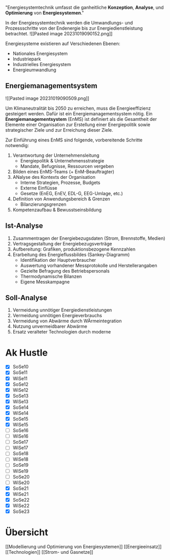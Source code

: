 "Energiesystemtechnik umfasst die ganheitliche **Konzeption**, **Analyse**, und **Optimierung** von **Energiesystemen**."

In der Energiesystemtechnik werden die Umwandlungs- und Prozessschritte von der Endenergie bis zur Energiedienstleistung betrachtet.
![[Pasted image 20231019090152.png]]

Energiesysteme existieren auf Verschiedenen Ebenen:
- Nationales Energiesystem
- Industriepark
- Industrielles Energiesystem
- Energieumwandlung

## Energiemanagementsystem
![[Pasted image 20231019090509.png]]

Um Klimaneutralität bis 2050 zu erreichen, muss die Energieeffizienz gesteigert werden. Dafür ist ein Energiemanagementsystem nötig. Ein **Energiemanagementsystem** (EnMS) ist definiert als die Gesamtheit der Elemente einer Organisation zur Erstellung einer Energiepolitik sowie strategischer Ziele und zur Erreichung dieser Ziele.

Zur Einführung eines EnMS sind folgende, vorbereitende Schritte notwendig:
1. Verantwortung der Unternehmensleitung
	- Energiepolitik & Unternehmensstrategie
	- Mandate, Befugnisse, Ressourcen vergeben
2. Bilden eines EnMS-Teams (+ EnM-Beauftragter)
3. ANalyse des Kontexts der Organisation
	- Interne Strategien, Prozesse, Budgets
	- Externe Einflüsse
	- Gesetze (EnEG, EnEV, EDL-G, EEG-Umlage, etc.)
4. Definition von Anwendungsbereich & Grenzen
	- Bilanzierungsgrenzen
5. Kompetenzaufbau & Bewusstseinsbildung

## Ist-Analyse
1. Zusammentragen der Energiebezugsdaten (Strom, Brennstoffe, Medien)
2. Vertragsgestaltung der Energiebezugsverträge
3. Aufbereitung: Grafiken, produktionsbezogene Kennzahlen
4. Erarbeitung des Energieflussbildes (Sankey-Diagramm)
	- Identifikation der Hauptverbraucher
	- Auswertung vorhandener Messprotokolle und Herstellerangaben
	- Gezielte Befragung des Betriebspersonals
	- Thermodynamische Bilanzen
	- Eigene Messkampagne

## Soll-Analyse
1. Vermeidung unnötiger Energiedienstleistungen
2. Vermeidung unnötigen Energieverbrauchs
3. Vermeidung von Abwärme durch WÄrmeintegration
4. Nutzung unvermeidbarer Abwärme
5. Ersatz veralteter Technologien durch moderne

# Ak Hustle
- [x] SoSe10
- [x] SoSe11
- [x] WiSe11
- [x] SoSe12
- [x] WiSe12
- [x] SoSe13
- [x] WiSe13
- [x] SoSe14
- [x] WiSe14
- [x] SoSe15
- [x] WiSe15
- [ ] SoSe16
- [ ] WiSe16
- [ ] SoSe17
- [ ] WiSe17
- [ ] SoSe18
- [ ] WiSe18
- [ ] SoSe19
- [ ] WiSe19
- [ ] SoSe20
- [ ] WiSe20
- [x] SoSe21
- [x] WiSe21
- [x] SoSe22
- [x] WiSe22
- [x] SoSe23
# Übersicht
[[Modellierung und Optimierung von Energiesystemen]]
[[Energieeinsatz]]
[[Technologien]]
[[Strom- und Gasnetze]]
